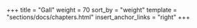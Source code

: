 +++
title = "Gall"
weight = 70
sort_by = "weight"
template = "sections/docs/chapters.html"
insert_anchor_links = "right"
+++
